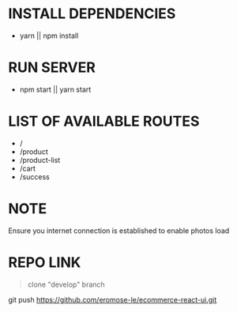 # INSTALL DEPENDENCIES

- yarn || npm install

# RUN SERVER

- npm start || yarn start

# LIST OF AVAILABLE ROUTES

- /
- /product
- /product-list
- /cart
- /success

# NOTE

Ensure you internet connection is established to enable photos load

# REPO LINK

> clone "develop" branch

git push https://github.com/eromose-le/ecommerce-react-ui.git
